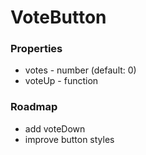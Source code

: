 # VoteButton

### Properties

- votes - number (default: 0)
- voteUp - function

### Roadmap

- add voteDown
- improve button styles
